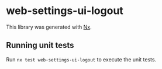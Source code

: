# web-settings-ui-logout

This library was generated with [Nx](https://nx.dev).

## Running unit tests

Run `nx test web-settings-ui-logout` to execute the unit tests.
